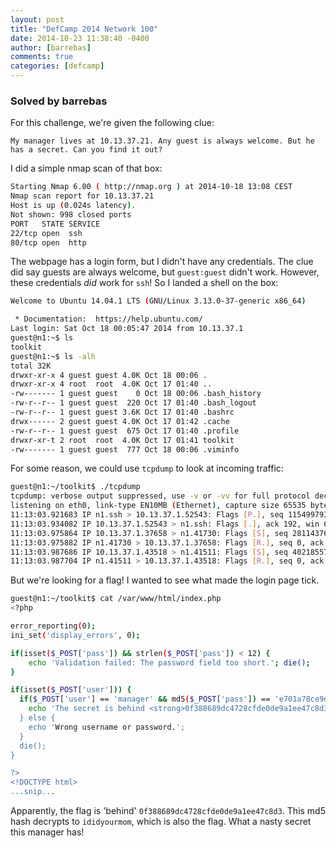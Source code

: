 ```yaml
---
layout: post
title: "DefCamp 2014 Network 100"
date: 2014-10-23 11:38:40 -0400
author: [barrebas]
comments: true
categories: [defcamp]
---
```


### Solved by barrebas

For this challenge, we're given the following clue:

```
My manager lives at 10.13.37.21. Any guest is always welcome. But he has a secret. Can you find it out?
```

I did a simple nmap scan of that box:

```bash
Starting Nmap 6.00 ( http://nmap.org ) at 2014-10-18 13:08 CEST
Nmap scan report for 10.13.37.21
Host is up (0.024s latency).
Not shown: 998 closed ports
PORT   STATE SERVICE
22/tcp open  ssh
80/tcp open  http
```

The webpage has a login form, but I didn't have any credentials. The clue did say guests are always welcome, but ```guest:guest``` didn't work. However, these credentials *did* work for ```ssh```! So I landed a shell on the box:

```bash
Welcome to Ubuntu 14.04.1 LTS (GNU/Linux 3.13.0-37-generic x86_64)

 * Documentation:  https://help.ubuntu.com/
Last login: Sat Oct 18 00:05:47 2014 from 10.13.37.1
guest@n1:~$ ls
toolkit
guest@n1:~$ ls -alh
total 32K
drwxr-xr-x 4 guest guest 4.0K Oct 18 00:06 .
drwxr-xr-x 4 root  root  4.0K Oct 17 01:40 ..
-rw------- 1 guest guest    0 Oct 18 00:06 .bash_history
-rw-r--r-- 1 guest guest  220 Oct 17 01:40 .bash_logout
-rw-r--r-- 1 guest guest 3.6K Oct 17 01:40 .bashrc
drwx------ 2 guest guest 4.0K Oct 17 01:42 .cache
-rw-r--r-- 1 guest guest  675 Oct 17 01:40 .profile
drwxr-xr-t 2 root  root  4.0K Oct 17 01:41 toolkit
-rw------- 1 guest guest  777 Oct 18 00:06 .viminfo
```

For some reason, we could use `tcpdump` to look at incoming traffic:

```bash
guest@n1:~/toolkit$ ./tcpdump
tcpdump: verbose output suppressed, use -v or -vv for full protocol decode
listening on eth0, link-type EN10MB (Ethernet), capture size 65535 bytes
11:13:03.921683 IP n1.ssh > 10.13.37.1.52543: Flags [P.], seq 1154997930:1154998122, ack 2969808471, win 349, options [nop,nop,TS val 10598245 ecr 188495], length 192
11:13:03.934082 IP 10.13.37.1.52543 > n1.ssh: Flags [.], ack 192, win 661, options [nop,nop,TS val 188517 ecr 10598245], length 0
11:13:03.975864 IP 10.13.37.1.37658 > n1.41730: Flags [S], seq 2811437647, win 1024, options [mss 1369], length 0
11:13:03.975882 IP n1.41730 > 10.13.37.1.37658: Flags [R.], seq 0, ack 2811437648, win 0, length 0
11:13:03.987686 IP 10.13.37.1.43518 > n1.41511: Flags [S], seq 4021855713, win 1024, options [mss 1369], length 0
11:13:03.987704 IP n1.41511 > 10.13.37.1.43518: Flags [R.], seq 0, ack 402185571
```

But we're looking for a flag! I wanted to see what made the login page tick.

```bash
guest@n1:~/toolkit$ cat /var/www/html/index.php
<?php

error_reporting(0);
ini_set('display_errors', 0);

if(isset($_POST['pass']) && strlen($_POST['pass']) < 12) {
    echo 'Validation failed: The password field too short.'; die();
}

if(isset($_POST['user'])) {
  if($_POST['user'] == 'manager' && md5($_POST['pass']) == 'e701a78ce9d38201e9fc17737be0996d') {
    echo 'The secret is behind <strong>0f388689dc4728cfde0de9a1ee47c8d3</strong>. Don\'t tell anyone!';
  } else {
    echo 'Wrong username or password.';
  }
  die();
}

?>
<!DOCTYPE html>
...snip...
```

Apparently, the flag is 'behind' `0f388689dc4728cfde0de9a1ee47c8d3`. This md5 hash decrypts to `ididyourmom`, which is also the flag. What a nasty secret this manager has!
